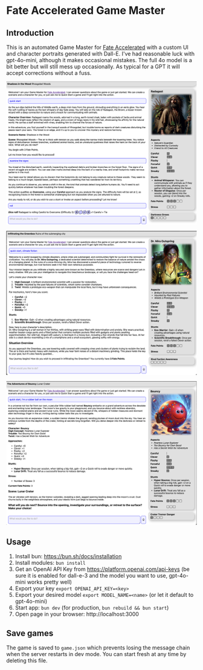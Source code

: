 # Fate Accelerated Game Master

## Introduction

This is an automated Game Master for [Fate Accelerated](https://evilhat.com/product/fate-accelerated-edition/) with a custom UI and character portraits generated with Dall-E. I've had reasonable luck with gpt-4o-mini, although it makes occasional mistakes. The full 4o model is a bit better but will still mess up occasionally. As typical for a GPT it will accept corrections without a fuss.

![example screenshot](doc_images/radagast.png)

![example screenshot](doc_images/mira.png)

![example screenshot](doc_images/bouncy.png)

## Usage

1. Install bun: https://bun.sh/docs/installation
2. Install modules: `bun install`
3. Get an OpenAI API Key from https://platform.openai.com/api-keys (be sure it is enabled for dall-e-3 and the model you want to use, gpt-4o-mini works pretty well)
4. Export your key `export OPENAI_API_KEY=<key>`
5. Export your desired model `export MODEL_NAME=<name>` (or let it default to gpt-4o-mini)
6. Start app: `bun dev` (for production, `bun rebuild && bun start`)
7. Open page in your browser: http://localhost:3000

## Save games

The game is saved to `game.json` which prevents losing the message chain when the server restarts in dev mode. You can start fresh at any time by deleting this file.
